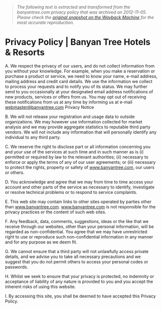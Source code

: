 > *The following text is extracted and transformed from the banyantree.com privacy policy that was archived on 2012-11-05. Please check the [original snapshot on the Wayback Machine](https://web.archive.org/web/20121105050537id_/http%3A//www.banyantree.com/pages/privacy_policy) for the most accurate reproduction.*

# Privacy Policy | Banyan Tree Hotels & Resorts

A. We respect the privacy of our users, and do not collect information from you without your knowledge. For example, when you make a reservation or purchase a product or service, we need to know your name, e-mail address, mailing address and credit card details. We use the information we collect to process your requests and to notify you of its status. We may further send to you occasionally at your designated email address notifications of new products, services or offers from us. You may opt out of receiving these notifications from us at any time by informing us at e-mail [webmaster@banyantree.com](mailto:webmaster@banyantree.com) Privacy Notice

B. We will not release your registration and usage data to outside organizations. We may however use information collected for market analysis and we may provide aggregate statistics to reputable third party vendors. We will not include any information that will personally identify any individual to any third party.

C. We reserve the right to disclose part or all information concerning you and your use of the services at such time and in such manner as is (i) permitted or required by law to the relevant authorities; (ii) necessary to enforce or apply the terms of any of our user agreements; or (iii) necessary to protect the rights, property or safety of www.banyantree.com, our users or others.

D. You acknowledge and agree that we may from time to time access your account and other parts of the service as necessary to identify, investigate or resolve technical problems or to respond to service complaints.

E. This web site may contain links to other sites operated by parties other than www.banyantree.com. www.banyantree.com is not responsible for the privacy practices or the content of such web sites.

F. Any feedback, data, comments, suggestions, ideas or the like that we receive through our websites, other than your personal information, will be regarded as non-confidential. You agree that we may have unrestricted right to use or reproduce such non-confidential information in any manner and for any purpose as we deem fit.

G. We cannot ensure that a third party will not unlawfully access private details, and we advise you to take all necessary precautions and we suggest that you do not permit others to access your personal codes or passwords.

H. Whilst we seek to ensure that your privacy is protected, no indemnity or acceptance of liability of any nature is provided to you and you accept the inherent risks of using this website.

I. By accessing this site, you shall be deemed to have accepted this Privacy Policy. 
